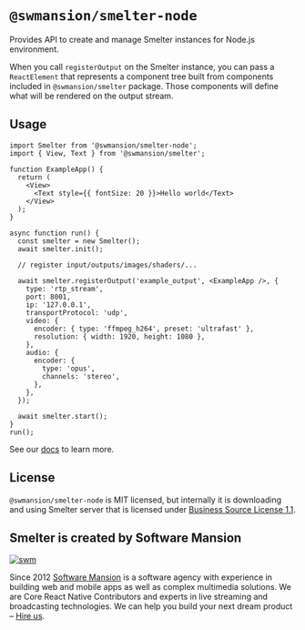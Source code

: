 # `@swmansion/smelter-node`

Provides API to create and manage Smelter instances for Node.js environment.

When you call `registerOutput` on the Smelter instance, you can pass a `ReactElement` that represents a component tree built from components included in `@swmansion/smelter` package. Those components will define what will be rendered on the output stream.

## Usage

```tsx
import Smelter from '@swmansion/smelter-node';
import { View, Text } from '@swmansion/smelter';

function ExampleApp() {
  return (
    <View>
      <Text style={{ fontSize: 20 }}>Hello world</Text>
    </View>
  );
}

async function run() {
  const smelter = new Smelter();
  await smelter.init();

  // register input/outputs/images/shaders/...

  await smelter.registerOutput('example_output', <ExampleApp />, {
    type: 'rtp_stream',
    port: 8001,
    ip: '127.0.0.1',
    transportProtocol: 'udp',
    video: {
      encoder: { type: 'ffmpeg_h264', preset: 'ultrafast' },
      resolution: { width: 1920, height: 1080 },
    },
    audio: {
      encoder: {
        type: 'opus',
        channels: 'stereo',
      },
    },
  });

  await smelter.start();
}
run();
```

See our [docs](https://compositor.live/docs) to learn more.

## License

`@swmansion/smelter-node` is MIT licensed, but internally it is downloading and using Smelter server that is licensed
under [Business Source License 1.1](https://github.com/software-mansion/smelter/blob/master/LICENSE).

## Smelter is created by Software Mansion

[![swm](https://logo.swmansion.com/logo?color=white&variant=desktop&width=150&tag=smelter-github 'Software Mansion')](https://swmansion.com)

Since 2012 [Software Mansion](https://swmansion.com) is a software agency with experience in building web and mobile apps as well as complex multimedia solutions. We are Core React Native Contributors and experts in live streaming and broadcasting technologies. We can help you build your next dream product – [Hire us](https://swmansion.com/contact/projects?utm_source=smelter&utm_medium=readme).
